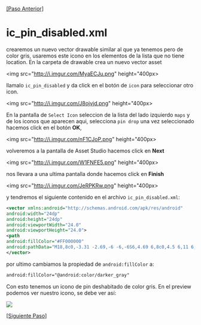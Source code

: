 [\[Paso Anterior\]](03_activity_detail.md)

# ic_pin_disabled.xml
 
crearemos un nuevo vector drawable similar al que ya tenemos pero de color gris, usaremos este icono en los elementos de la lista que no tiene location. En la carpeta de drawable crea un nuevo vector asset 

<img src="http://i.imgur.com/MyaECJu.png" height="400px>

llamalo `ic_pin_disabled` y da click en el botón de `icon` para seleccionar otro icon.

<img src="http://i.imgur.com/J8ojvjd.png" height="400px>

En la pantalla de `Select Icon` seleccion de la lista del lado izquierdo `maps` y de los iconos que aparecen aqui, selecciona `pin drop` una vez seleccionado hacemos click en el botón **OK**,

<img src="http://i.imgur.com/nF1CJoP.png" height="400px>

volveremos a la pantalla de Asset Studio hacemos click en **Next** 

<img src="http://i.imgur.com/W1FNFE5.png" height="400px>

nos llevara a una ultima pantalla donde hacemos click en **Finish**

<img src="http://i.imgur.com/JeRPKRw.png" height="400px>

y tendremos el siguiente contenido en el archivo `ic_pin_disabled.xml`:

```xml
<vector xmlns:android="http://schemas.android.com/apk/res/android"
android:width="24dp"
android:height="24dp"
android:viewportWidth="24.0"
android:viewportHeight="24.0">
<path
android:fillColor="#FF000000"
android:pathData="M18,8c0,-3.31 -2.69,-6 -6,-6S6,4.69 6,8c0,4.5 6,11 6,11s6,-6.5 6,-11zM10,8c0,-1.1 0.9,-2 2,-2s2,0.9 2,2 -0.89,2 -2,2c-1.1,0 -2,-0.9 -2,-2zM5,20v2h14v-2L5,20z"/>
</vector>
```
por ultimo cambiamos la propiedad de `android:fillColor` a:
```xml
android:fillColor="@android:color/darker_gray"
```
Con esto tenemos un icono de pin deshabitado de color gris. En el preview podemos ver nuestro icono, se debe ver así:

<img src="http://i.imgur.com/QsfgTwL.png" >


[\[Siguiente Paso\]](05_todo_list_adapter.md)
